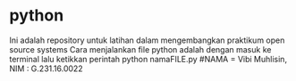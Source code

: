 # python
Ini adalah repository untuk latihan dalam mengembangkan praktikum open source systems
Cara menjalankan file python adalah dengan masuk ke terminal lalu ketikkan perintah python namaFILE.py
#NAMA = Vibi Muhlisin, NIM : G.231.16.0022
